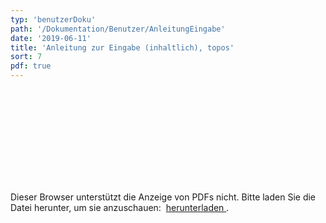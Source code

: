 ```yaml
---
typ: 'benutzerDoku'
path: '/Dokumentation/Benutzer/AnleitungEingabe'
date: '2019-06-11'
title: 'Anleitung zur Eingabe (inhaltlich), topos'
sort: 7
pdf: true
---
```



<object data="https://github.com/barbalex/apf2/raw/master/src/benutzerDoku/_media/AnleitungEingabe20190318.pdf" type="application/pdf" width="100%" height="100%" margin-left="-12" margin-right="-12">
  <embed src="https://github.com/barbalex/apf2/raw/master/src/benutzerDoku/_media/AnleitungEingabe20190318.pdf">
    <p>
      Dieser Browser unterstützt die Anzeige von PDFs nicht. Bitte laden Sie die
      Datei herunter, um sie anzuschauen:&nbsp;
      <a href="https://github.com/barbalex/apf2/raw/master/src/benutzerDoku/_media/AnleitungEingabe20190318.pdf">
        herunterladen
      </a>.
    </p>
  </embed>
</object>
